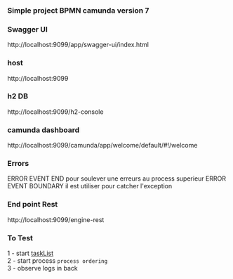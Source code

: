 ### Simple project BPMN camunda version 7

### Swagger UI
http://localhost:9099/app/swagger-ui/index.html

### host
http://localhost:9099

### h2 DB
http://localhost:9099/h2-console

### camunda dashboard
http://localhost:9099/camunda/app/welcome/default/#!/welcome

### Errors

ERROR EVENT END pour soulever une erreurs au process superieur
ERROR EVENT BOUNDARY il est utiliser pour catcher l'exception


### End point Rest
http://localhost:9099/engine-rest

### To Test
1 - start [taskList](http://localhost:9099/camunda/app/tasklist/default/)  
2 - start process ``process ordering``  
3 - observe logs in back